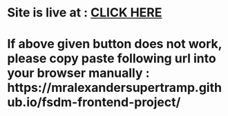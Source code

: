 <h1> Site is live at : <a href="https://mralexandersupertramp.github.io/fsdm-frontend-project/">CLICK HERE</a><h1>

<p>If above given button does not work, please copy paste following url into your browser manually : https://mralexandersupertramp.github.io/fsdm-frontend-project/ </p>
